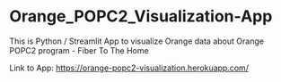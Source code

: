 # Orange_POPC2_Visualization-App
 This is Python / Streamlit App to visualize Orange data about Orange POPC2 program - Fiber To The Home

Link to App: https://orange-popc2-visualization.herokuapp.com/
